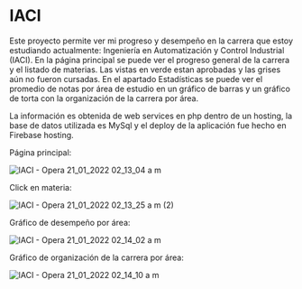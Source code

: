 # IACI

Este proyecto permite ver mi progreso y desempeño en la carrera que estoy estudiando actualmente: Ingeniería en Automatización y Control Industrial (IACI).
En la página principal se puede ver el progreso general de la carrera y el listado de materias. Las vistas en verde estan aprobadas y las grises aún no fueron cursadas.
En el apartado Estadísticas se puede ver el promedio de notas por área de estudio en un gráfico de barras y un gráfico de torta con la organización de la carrera por área.

La información es obtenida de web services en php dentro de un hosting, la base de datos utilizada es MySql y el deploy de la aplicación fue hecho en Firebase hosting.

Página principal:

![IACI - Opera 21_01_2022 02_13_04 a  m](https://user-images.githubusercontent.com/55226492/150470282-b9c113ec-38cd-4a9d-aa54-ada75e530792.png)


Click en materia:

![IACI - Opera 21_01_2022 02_13_25 a  m  (2)](https://user-images.githubusercontent.com/55226492/150470314-f474d10f-a09a-451f-ac4d-5e08a67340f8.png)


Gráfico de desempeño por área: 

![IACI - Opera 21_01_2022 02_14_02 a  m](https://user-images.githubusercontent.com/55226492/150470330-c86eed2b-f931-48d9-8d09-6528b3360031.png)


Gráfico de organización de la carrera por área:

![IACI - Opera 21_01_2022 02_14_10 a  m](https://user-images.githubusercontent.com/55226492/150470367-a0219459-9483-4e18-ab1e-f85a138ace11.png)
